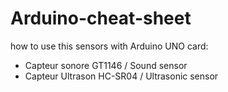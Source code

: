 # Arduino-cheat-sheet
how to use this sensors with Arduino UNO card: <br />
- Capteur sonore GT1146 / Sound sensor <br />
- Capteur Ultrason HC-SR04 / Ultrasonic sensor <br />

